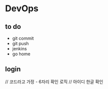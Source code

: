 # DevOps

## to do
- git commit
- git push
- jenkins
- go home

## login
// 코드라고 가정 - 6자리 확인 로직
// 아이디 한글 확인